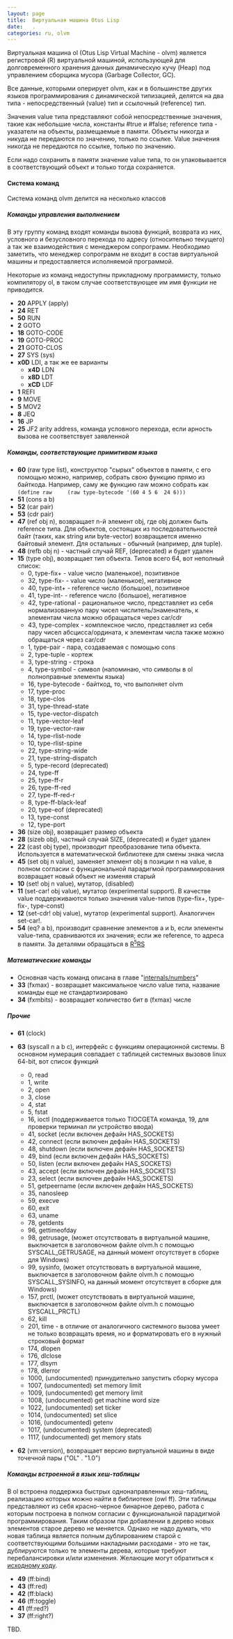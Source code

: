 ```yaml
---
layout: page
title:  Виртуальная машина Otus Lisp
date:   .
categories: ru, olvm
---
```


   Виртуальная машина ol (Otus Lisp Virtual Machine - olvm) является регистровой (R) виртуальной машиной, использующей для долговременного хранения данных динамическую кучу (Heap) под управлением сборщика мусора (Garbage Collector, GC).

   Все данные, которыми оперирует olvm, как и в большинстве других языков программирования с динамической типизацией, делятся на два типа - непосредственный (value) тип и ссылочный (reference) тип.

   Значения value типа представляют собой непосредственные значения, такие как небольшие числа, константы #true и #false; reference типа - указатели на объекты, размещаемые в памяти. Объекты никогда и никуда не передаются по значению, только по ссылке. Value значения никогда не передаются по ссылке, только по значению.
   
   Если надо сохранить в памяти значение value типа, то он упаковывается в соответствующий объект и только тогда сохраняется.

#### Система команд

   Система команд olvm делится на несколько классов
   
##### Команды управления выполнением

   В эту группу команд входят команды вызова функций, возврата из них, условного и безусловного перехода по адресу (относительно текущего) а так же взаимодействия с менеджером сопрограмм. Необходимо заметить, что менеджер сопрограмм не входит в состав виртуальной машины и предоставляется исполняемой программой.
   
   Некоторые из команд недоступны прикладному программисту, только компилятору ol, в таком случае соответствующее им имя функции не приводится.
   
 * **20** APPLY (apply)
 * **24** RET
 * **50** RUN
 * **2** GOTO
 * **18** GOTO-CODE
 * **19** GOTO-PROC
 * **21** GOTO-CLOS
 * **27** SYS (sys)
 * **x0D** LDI, а так же ее варианты
   * **x4D** LDN
   * **x8D** LDT
   * **xCD** LDF
 * **1** REFI
 * **9** MOVE
 * **5** MOV2
 * **8** JEQ
 * **16** JP
 * **25** JF2 arity address, команда условного перехода, если арность вызова не соответствует заявленной 
 
##### Команды, соответствующие примитивам языка

 * **60** (raw type list), конструктор "сырых" объектов в памяти, с его помощью можно, например, собрать свою функцию прямо из байткода. Например, саму же функцию raw можно собрать как `(define raw     (raw type-bytecode '(60 4 5 6  24 6)))`
 * **51** (cons a b)
 * **52** (car pair)
 * **53** (cdr pair)
 * **47** (ref obj n), возвращает n-й элемент obj, где obj должен быть reference типа. Для объектов, состоящих из последовательностей байт (таких, как string или byte-vector) возвращается именно байтовый элемент. Для остальных - обычный (например, для tuple).
 * **48** (refb obj n) - частный случай REF, (deprecated) и будет удален
 * **15** (type obj), возвращает тип объекта. Типов всего 64, вот неполный список:
   *  0, type-fix+ - value число (маленькое), позитивное
   * 32, type-fix- - value число (маленькое), негативное
   * 40, type-int+ - reference число (большое), позитивное
   * 41, type-int- - reference число (большое), негативное
   * 42, type-rational - рациональное число, представляет из себя нормализованную пару чисел числитель/знаменатель, к элементам числа можно обращаться через car/cdr
   * 43, type-complex - комплексное число, представляет из себя пару чисел абсцисса/ордината, к элементам числа также можно обращаться через car/cdr
   *  1, type-pair - пара, создаваемая с помощью cons
   *  2, type-tuple - кортеж
   *  3, type-string - строка
   *  4, type-symbol - символ (напоминаю, что символы в ol полноправные элементы языка)
   * 16, type-bytecode - байткод, то, что выполняет olvm
   * 17, type-proc
   * 18, type-clos
   * 31, type-thread-state
   * 15, type-vector-dispatch
   * 11, type-vector-leaf
   * 19, type-vector-raw
   * 14, type-rlist-node
   * 10, type-rlist-spine
   * 22, type-string-wide
   * 21, type-string-dispatch
   *  5, type-record (deprecated)
   * 24, type-ff
   * 25, type-ff-r
   * 26, type-ff-red
   * 27, type-ff-red-r
   *  8, type-ff-black-leaf
   * 20, type-eof (deprecated)
   * 13, type-const
   * 12, type-port
 * **36** (size obj), возвращает размер объекта
 * **28** (sizeb obj), частный случай SIZE, (deprecated) и будет удален
 * **22** (cast obj type), производит преобразование типа объекта. Используется в математической библиотеке для смены знака числа
 * **45** (set obj n value), заменяет элемент obj в позиции n на value, в полном согласии с функциональной парадигмой программирования возвращает новый объект не изменяя старый
 * **10** (set! obj n value), мутатор, (disabled)
 * **11** (set-car! obj value), мутатор (experimental support). В качестве value поддерживаются только значения value-типов (type-fix+, type-fix-, type-const)
 * **12** (set-cdr! obj value), мутатор (experimental support). Аналогичен set-car!.
 * **54** (eq? a b), производит сравнение элементов a и b, если элементы value-типа, сравниваются их значения; если же reference, то адреса в памяти. За деталями обращаться в [R<sup>5</sup>RS](https://groups.csail.mit.edu/mac/ftpdir/scheme-reports/r5rs-html/r5rs_8.html)

##### Математические команды
 * Основная часть команд описана в главе "[internals/numbers](?ru/internals/numbers)"
 * **33** (fxmax) - возвращает максимальное число value типа, название команды еще не стандартизировано
 * **34** (fxmbits) - возвращает количество бит в (fxmax) числе
 
##### Прочие
 * **61** (clock)
 * **63** (syscall n a b c), интерфейс с функциям операционной системы. В основном нумерация совпадает с таблицей системных вызовов linux 64-bit, вот список функций
   *  0, read
   *  1, write
   *  2, open
   *  3, close
   *  4, stat
   *  5, fstat
   * 16, ioctl (поддерживается только TIOCGETA команда, 19, для проверки терминал ли устройство ввода)
   * 41, socket (если включен дефайн HAS_SOCKETS)
   * 42, connect (если включен дефайн HAS_SOCKETS)
   * 48, shutdown (если включен дефайн HAS_SOCKETS)
   * 49, bind (если включен дефайн HAS_SOCKETS)
   * 50, listen (если включен дефайн HAS_SOCKETS)
   * 43, accept (если включен дефайн HAS_SOCKETS)
   * 23, select (если включен дефайн HAS_SOCKETS)
   * 51, getpeername (если включен дефайн HAS_SOCKETS)
   * 35, nanosleep
   * 59, execve
   * 60, exit
   * 63, uname
   * 78, getdents
   * 96, gettimeofday
   * 98, getrusage, (может отсутствовать в виртуальной машине, выключается в заголовочном файле olvm.h с помощью SYSCALL_GETRUSAGE, на данный момент отсутствует в сборке для Windows)
   * 99, sysinfo, (может отсутствовать в виртуальной машине, выключается в заголовочном файле olvm.h с помощью SYSCALL_SYSINFO, на данный момент отсутствует в сборке для Windows)
   * 157, prctl, (может отсутствовать в виртуальной машине, выключается в заголовочном файле olvm.h с помощью SYSCALL_PRCTL)
   * 62, kill
   * 201, time - в отличие от аналогичного системного вызова умеет не только возвращать время, но и форматировать его в нужный строковый формат
   * 174, dlopen
   * 176, dlclose
   * 177, dlsym
   * 178, dlerror
   * 1000, (undocumented) принудительно запустить сборку мусора  
   * 1007, (undocumented) set memory limit
   * 1009, (undocumented) get memory limit
   * 1008, (undocumented) get machine word size
   * 1022, (undocumented) set ticker
   * 1014, (undocumented) set slice
   * 1016, (undocumented) getenv
   * 1017, (undocumented) system (deprecated)
   * 1117, (undocumented) get memory stats
 
 * **62** (vm:version), возвращает версию виртуальной машины в виде точечной пары ("OL" . "1.0")
 
##### Команды встроенной в язык хеш-таблицы

   В ol встроена поддержка быстрых однонаправленных хеш-таблиц, реализацию которых можно найти в библиотеке (owl ff). Эти таблицы представляют из себя красно-черное бинарное дерево, работа с которым построена в полном согласии с функциональной парадигмой программирования. Таким образом при добавлении в дерево новых элементов старое дерево не меняется. Однако не надо думать, что новая таблица является полным дублированием старой с соответствующими большими накладными расходами - это не так, дублируются только те элементы дерева, которые требуют перебалансировки и/или изменения. Желающие могут обратиться к [исходному коду](https://github.com/yuriy-chumak/OL/blob/master/owl/ff.scm).
   
 * **49** (ff:bind)
 * **43** (ff:red)
 * **42** (ff:black)
 * **46** (ff:toggle)
 * **41** (ff:red?)
 * **37** (ff:right?)
 
TBD.